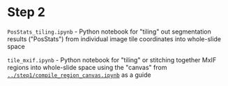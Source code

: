 # Step 2

`PosStats_tiling.ipynb` - Python notebook for "tiling" out segmentation results ("PosStats") from individual image tile coordinates into whole-slide space

`tile_mxif.ipynb` - Python notebook for "tiling" or stitching together MxIF regions into whole-slide space using the "canvas" from [`../step1/compile_region_canvas.ipynb`](../step1/compile_region_canvas.ipynb) as a guide
